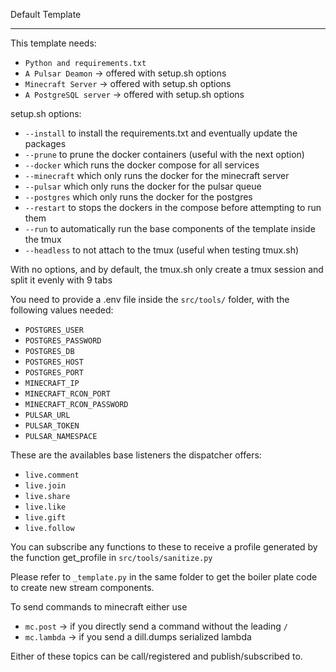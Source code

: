 Default Template

------------

This template needs:

- `Python and requirements.txt`
- `A Pulsar Deamon` -> offered with setup.sh options
- `Minecraft Server` -> offered with setup.sh options
- `A PostgreSQL server` -> offered with setup.sh options

setup.sh options:

- `--install` to install the requirements.txt and eventually update the packages
- `--prune` to prune the docker containers (useful with the next option)
- `--docker` which runs the docker compose for all services
- `--minecraft` which only runs the docker for the minecraft server
- `--pulsar` which only runs the docker for the pulsar queue
- `--postgres` which only runs the docker for the postgres
- `--restart` to stops the dockers in the compose before attempting to run them
- `--run` to automatically run the base components of the template inside the tmux
- `--headless` to not attach to the tmux (useful when testing tmux.sh)

With no options, and by default, the tmux.sh only create a tmux session and split it evenly with 9 tabs

You need to provide a .env file inside the `src/tools/` folder, with the following values needed:
- `POSTGRES_USER`
- `POSTGRES_PASSWORD`
- `POSTGRES_DB`
- `POSTGRES_HOST`
- `POSTGRES_PORT`
- `MINECRAFT_IP`
- `MINECRAFT_RCON_PORT`
- `MINECRAFT_RCON_PASSWORD`
- `PULSAR_URL`
- `PULSAR_TOKEN`
- `PULSAR_NAMESPACE`

These are the availables base listeners the dispatcher offers:
- `live.comment`
- `live.join`
- `live.share`
- `live.like`
- `live.gift`
- `live.follow`

You can subscribe any functions to these to receive a profile generated by the function get_profile in `src/tools/sanitize.py`

Please refer to `_template.py` in the same folder to get the boiler plate code to create new stream components.

To send commands to minecraft either use
- `mc.post` -> if you directly send a command without the leading `/`
- `mc.lambda` -> if you send a dill.dumps serialized lambda

Either of these topics can be call/registered and publish/subscribed to.